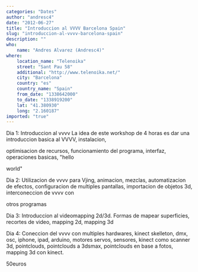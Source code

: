 ```yaml
---
categories: "Dates"
author: "andresc4"
date: "2012-06-27"
title: "Introduccion al VVVV Barcelona Spain"
slug: "introduccion-al-vvvv-barcelona-spain"
description: ""
who: 
    name: "Andres Alvarez (Andresc4)"
where: 
    location_name: "Telenoika"
    street: "Sant Pau 58"
    additional: "http://www.telenoika.net/"
    city: "Barcelona"
    country: "es"
    country_name: "Spain"
    from_date: "1338642000"
    to_date: "1338919200"
    lat: "41.380930"
    long: "2.160187"
imported: "true"
---
```



Dia 1:
Introduccion al vvvv
La idea de este workshop de 4 horas es dar una introduccion basica al VVVV, instalacion, 

optimisacion de recursos, funcionamiento del programa, interfaz, operaciones basicas, "hello 

world"

Dia 2:
Utilizacion de vvvv para Vjing, animacion, mezclas, automatizacion de efectos,
configuracion de multiples pantallas, importacion de objetos 3d, interconeccion de vvvv con 

otros programas

Dia 3: 
Introduccion al videomapping 2d/3d.
Formas de mapear superficies, recortes de video, mapping 2d, mapping 3d

Dia 4: 
Coneccion del vvvv con multiples hardwares, kinect skelleton, dmx, osc, iphone, ipad, 
arduino, motores servos, sensores, kinect como scanner 3d, pointclouds, pointclouds a 3dsmax, 
pointclouds en base a fotos, mapping 3d con kinect.

50euros 
